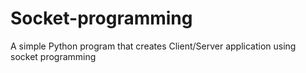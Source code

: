 # Socket-programming
A simple Python program that creates Client/Server application using socket programming
